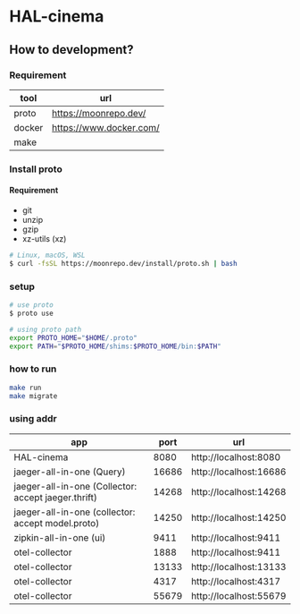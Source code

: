 # HAL-cinema

## How to development?

### Requirement
| tool | url |
|--|--|
| proto | https://moonrepo.dev/ |
| docker | https://www.docker.com/ |
| make | |

### Install proto
#### Requirement
- git
- unzip
- gzip
- xz-utils (xz)

```bash
# Linux, macOS, WSL
$ curl -fsSL https://moonrepo.dev/install/proto.sh | bash
```

### setup

```bash
# use proto
$ proto use

# using proto path
export PROTO_HOME="$HOME/.proto"
export PATH="$PROTO_HOME/shims:$PROTO_HOME/bin:$PATH"
```

### how to run
```bash
make run
make migrate
```


### using addr

| app | port | url |
|--|--|--|
| HAL-cinema | 8080 | http://localhost:8080 |
| jaeger-all-in-one (Query) | 16686 | http://localhost:16686 |
| jaeger-all-in-one (Collector: accept jaeger.thrift) | 14268 | http://localhost:14268 |
| jaeger-all-in-one (collector: accept model.proto) | 14250 | http://localhost:14250 |
| zipkin-all-in-one (ui) | 9411 | http://localhost:9411 |
| otel-collector | 1888 | http://localhost:9411 |
| otel-collector | 13133 | http://localhost:13133 |
| otel-collector | 4317 | http://localhost:4317 |
| otel-collector | 55679 | http://localhost:55679 |

